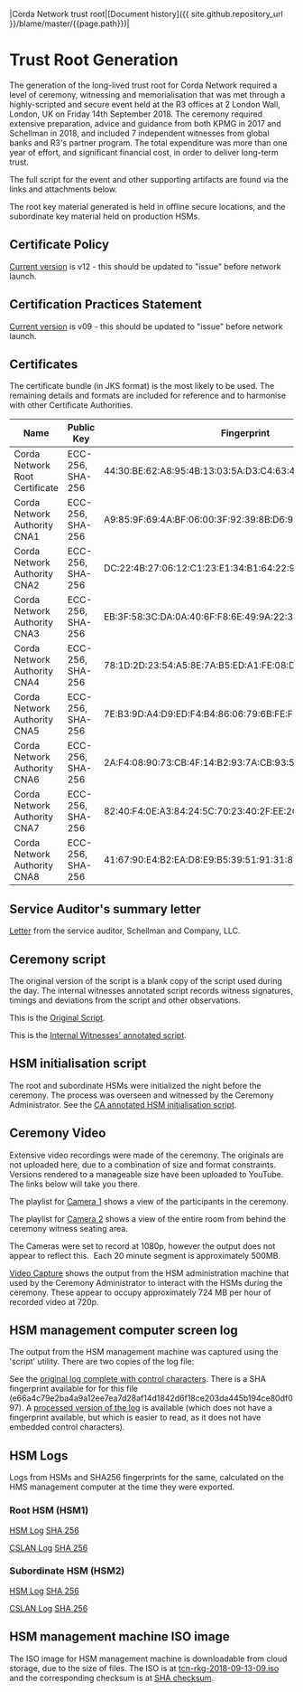 |Corda Network trust root|[Document history]({{ site.github.repository_url }}/blame/master/{{page.path}})|

Trust Root Generation
=====================

The generation of the long-lived trust root for Corda Network required a level of ceremony, witnessing and 
memorialisation that was met through a highly-scripted and secure event held at the R3 offices at 2 London Wall, 
London, UK on Friday 14th September 2018. The ceremony required extensive preparation, advice and guidance from both 
KPMG in 2017 and Schellman in 2018, and included 7 independent witnesses from global banks and R3's partner program. The 
total expenditure was more than one year of effort, and significant financial cost, in order to deliver long-term 
trust.

The full script for the event and other supporting artifacts are found via the links and attachments below.

The root key material generated is held in offline secure locations, and the subordinate key material held on production 
HSMs.

Certificate Policy
------------------
[Current version](certificate-policy.md) is v12 - this should be updated to "issue" before network launch.

Certification Practices Statement
---------------------------------
[Current version](certificate-practices.md) is v09 - this should be updated to "issue" before network launch. 

Certificates
------------
The certificate bundle (in JKS format) is the most likely to be used. The remaining details and formats are included 
for reference and to harmonise with other Certificate Authorities.

|Name                          |Public Key      |Fingerprint                                                |Valid Until  |Links|
|------------------------------|----------------|-----------------------------------------------------------|-------------|-----|
|Corda Network Root Certificate|ECC-256, SHA-256|44:30:BE:62:A8:95:4B:13:03:5A:D3:C4:63:45:6E:9C:F1:1C:E4:65|Jan 18, 2038 |([der](/trust-root/certificates/corda_network_root.crt), [pem](/trust-root/certificates/corda_network_root.pem), [crl](/trust-root/certificates/cnrc.crl))|
|Corda Network Authority CNA1  |ECC-256, SHA-256|A9:85:9F:69:4A:BF:06:00:3F:92:39:8B:D6:91:E4:AA:D0:02:ED:F5|Jan 18, 2038 |([der](/trust-root/certificates/CNA1.crt), [pem](/trust-root/certificates/CNA1.pem))|
|Corda Network Authority CNA2  |ECC-256, SHA-256|DC:22:4B:27:06:12:C1:23:E1:34:B1:64:22:95:17:09:22:E4:B9:A4|Jan 18, 2038 |([der](/trust-root/certificates/CNA2.crt), [pem](/trust-root/certificates/CNA2.pem))|
|Corda Network Authority CNA3  |ECC-256, SHA-256|EB:3F:58:3C:DA:0A:40:6F:F8:6E:49:9A:22:3F:8C:19:D5:8F:A0:88|Jan 18, 2038 |([der](/trust-root/certificates/CNA3.crt), [pem](/trust-root/certificates/CNA3.pem))|
|Corda Network Authority CNA4  |ECC-256, SHA-256|78:1D:2D:23:54:A5:8E:7A:B5:ED:A1:FE:08:D0:8B:4E:F0:D6:8B:CE|Jan 18, 2038 |([der](/trust-root/certificates/CNA4.crt), [pem](/trust-root/certificates/CNA4.pem))|
|Corda Network Authority CNA5  |ECC-256, SHA-256|7E:B3:9D:A4:D9:ED:F4:B4:86:06:79:6B:FE:F8:2A:7B:9C:C9:0E:97|Jan 18, 2038 |([der](/trust-root/certificates/CNA5.crt), [pem](/trust-root/certificates/CNA5.pem))|
|Corda Network Authority CNA6  |ECC-256, SHA-256|2A:F4:08:90:73:CB:4F:14:B2:93:7A:CB:93:5A:6F:91:45:45:27:EB|Jan 18, 2038 |([der](/trust-root/certificates/CNA6.crt), [pem](/trust-root/certificates/CNA6.pem))|
|Corda Network Authority CNA7  |ECC-256, SHA-256|82:40:F4:0E:A3:84:24:5C:70:23:40:2F:EE:26:32:6D:AA:0E:C4:BE|Jan 18, 2038 |([der](/trust-root/certificates/CNA7.crt), [pem](/trust-root/certificates/CNA7.pem))|
|Corda Network Authority CNA8  |ECC-256, SHA-256|41:67:90:E4:B2:EA:D8:E9:B5:39:51:91:31:8C:D5:3C:C9:67:A0:3B|Jan 18, 2038 |([der](/trust-root/certificates/CNA8.crt), [pem](/trust-root/certificates/CNA8.pem))|


Service Auditor's summary letter
--------------------------------
[Letter](root-key-ceremony-witness-summary-letter.pdf) from the service auditor, Schellman and Company, LLC. 

Ceremony script
---------------
The original version of the script is a blank copy of the script used during the day. The internal witnesses annotated 
script records witness signatures, timings and deviations from the script and other observations.

This is the [Original Script](original-script-v10.pdf).

This is the [Internal Witnesses' annotated script](witness-annotated-script.pdf).

HSM initialisation script
-------------------------
The root and subordinate HSMs were initialized the night before the ceremony. The process was overseen and witnessed by 
the Ceremony Administrator. See the [CA annotated HSM initialisation script](ca-annotated-hsm-initialisation-script.pdf).

Ceremony Video
--------------
Extensive video recordings were made of the ceremony. The originals are not uploaded here, due to a combination of size 
and format constraints. Versions rendered to a manageable size have been uploaded to YouTube. The links below will take you 
there.

The playlist for [Camera 1](https://www.youtube.com/playlist?list=PLi1PppB3-YrW7i3-nOBAE8Maf-EW_kPqx) shows a view of 
the participants in the ceremony.

The playlist for [Camera 2](https://www.youtube.com/playlist?list=PLi1PppB3-YrWGObJ6BIaSU7PnQ_7jlC5t) shows a view of 
the entire room from behind the ceremony witness seating area. 

The Cameras were set to record at 1080p, however the output does not 
appear to reflect this.  Each 20 minute segment is approximately 500MB.

[Video Capture](https://www.youtube.com/playlist?list=PLi1PppB3-YrWvg2IQTZnscqbL50a9E783) shows the output from the 
HSM administration machine that used by the Ceremony Administrator to interact with the HSMs during the ceremony. These 
appear to occupy approximately 724 MB per hour of recorded video at 720p.

HSM management computer screen log
----------------------------------
The output from the HSM management machine was captured using the 'script' utility. There are two copies of the log file:

See  the [original log complete with control characters](original-script-with-control-characters.log). There is a 
SHA fingerprint available for for this file (e66a4c79e2ba4a9a12ee7ea7d28af14d1842d6f18ce203da445b194ce80df097). A 
[processed version of the log](original-script-processed.log) is available (which does not have a fingerprint available, 
but which is easier to read, as it does not have embedded control characters).

HSM Logs
--------
Logs from HSMs and SHA256 fingerprints for the same, calculated on the HMS management computer at the time they were 
exported.

### Root HSM (HSM1)
[HSM Log](hsm01_audit.log) [SHA 256](hsm01_audit.log.sha256.txt)

[CSLAN Log](hsm01_cslan.log) [SHA 256](hsm01_cslan.log.sha256.txt)

### Subordinate HSM (HSM2)
[HSM Log](hsm02_audit.log) [SHA 256](hsm02_audit.log.sha256.txt)

[CSLAN Log](hsm02_cslan.log) [SHA 256](hsm02_cslan.log.sha256.txt)

HSM management machine ISO image
--------------------------------

The ISO image for HSM management machine is downloadable from cloud storage, due to the size of files. The ISO is at 
[tcn-rkg-2018-09-13-09.iso](https://r3share.mohso.com/dl/x5ZRISCR0P/tcn-rkg-2018-09-13-09.iso_) and the corresponding 
checksum is at [SHA checksum](https://r3share.mohso.com/dl/9YB0MlWQvk/SHASUM_). 
